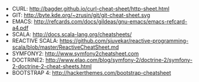 * CURL: http://bagder.github.io/curl-cheat-sheet/http-sheet.html
* GIT: http://byte.kde.org/~zrusin/git/git-cheat-sheet.svg
* EMACS: http://refcards.com/docs/gildeas/gnu-emacs/emacs-refcard-a4.pdf
* SCALA: http://docs.scala-lang.org/cheatsheets/
* REACTIVE SCALA: https://github.com/sjuvekar/reactive-programming-scala/blob/master/ReactiveCheatSheet.md
* SYMFONY2: http://www.symfony2cheatsheet.com
* DOCTRINE2: http://www.elao.com/blog/symfony-2/doctrine-2/symfony-2-doctrine-2-cheat-sheets.html
* BOOTSTRAP 4: http://hackerthemes.com/bootstrap-cheatsheet
